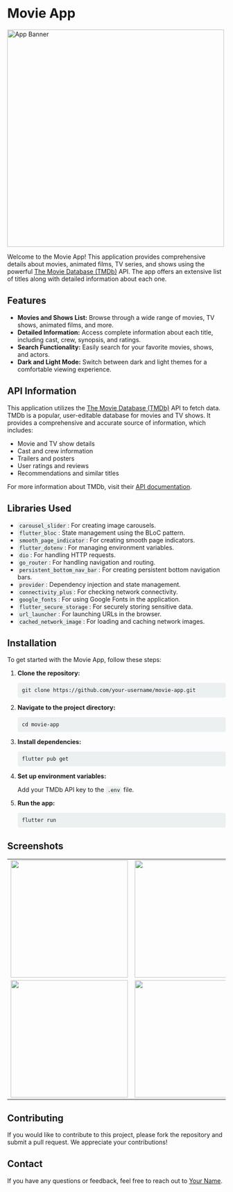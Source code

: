 
<body>
    <h1 style="font-size: 30px;"> Movie App </h1>
  <img src="https://github.com/user-attachments/assets/83249606-1b1d-4f8b-9f41-2f582ebcb5d8" alt="App Banner" style="width: 500px; height: auto;">
    <p>Welcome to the Movie App! This application provides comprehensive details about movies, animated films, TV series, and shows using the powerful <a href="https://www.themoviedb.org/">The Movie Database (TMDb)</a> API. The app offers an extensive list of titles along with detailed information about each one.</p>
    <h2>Features</h2>
    <ul>
        <li><strong>Movies and Shows List:</strong> Browse through a wide range of movies, TV shows, animated films, and more.</li>
        <li><strong>Detailed Information:</strong> Access complete information about each title, including cast, crew, synopsis, and ratings.</li>
        <li><strong>Search Functionality:</strong> Easily search for your favorite movies, shows, and actors.</li>
        <li><strong>Dark and Light Mode:</strong> Switch between dark and light themes for a comfortable viewing experience.</li>
    </ul>
    <h2>API Information</h2>
    <p>This application utilizes the <a href="https://www.themoviedb.org/">The Movie Database (TMDb)</a> API to fetch data. TMDb is a popular, user-editable database for movies and TV shows. It provides a comprehensive and accurate source of information, which includes:</p>
    <ul>
        <li>Movie and TV show details</li>
        <li>Cast and crew information</li>
        <li>Trailers and posters</li>
        <li>User ratings and reviews</li>
        <li>Recommendations and similar titles</li>
    </ul>
    <p>For more information about TMDb, visit their <a href="https://developers.themoviedb.org/3/getting-started/introduction">API documentation</a>.</p>
    <h2>Libraries Used</h2>
    <ul>
        <li><code style="background-color: #ecf0f1; padding: 2px 4px; border-radius: 4px;">carousel_slider</code>: For creating image carousels.</li>
        <li><code style="background-color: #ecf0f1; padding: 2px 4px; border-radius: 4px;">flutter_bloc</code>: State management using the BLoC pattern.</li>
        <li><code style="background-color: #ecf0f1; padding: 2px 4px; border-radius: 4px;">smooth_page_indicator</code>: For creating smooth page indicators.</li>
        <li><code style="background-color: #ecf0f1; padding: 2px 4px; border-radius: 4px;">flutter_dotenv</code>: For managing environment variables.</li>
        <li><code style="background-color: #ecf0f1; padding: 2px 4px; border-radius: 4px;">dio</code>: For handling HTTP requests.</li>
        <li><code style="background-color: #ecf0f1; padding: 2px 4px; border-radius: 4px;">go_router</code>: For handling navigation and routing.</li>
        <li><code style="background-color: #ecf0f1; padding: 2px 4px; border-radius: 4px;">persistent_bottom_nav_bar</code>: For creating persistent bottom navigation bars.</li>
        <li><code style="background-color: #ecf0f1; padding: 2px 4px; border-radius: 4px;">provider</code>: Dependency injection and state management.</li>
        <li><code style="background-color: #ecf0f1; padding: 2px 4px; border-radius: 4px;">connectivity_plus</code>: For checking network connectivity.</li>
        <li><code style="background-color: #ecf0f1; padding: 2px 4px; border-radius: 4px;">google_fonts</code>: For using Google Fonts in the application.</li>
        <li><code style="background-color: #ecf0f1; padding: 2px 4px; border-radius: 4px;">flutter_secure_storage</code>: For securely storing sensitive data.</li>
        <li><code style="background-color: #ecf0f1; padding: 2px 4px; border-radius: 4px;">url_launcher</code>: For launching URLs in the browser.</li>
        <li><code style="background-color: #ecf0f1; padding: 2px 4px; border-radius: 4px;">cached_network_image</code>: For loading and caching network images.</li>
    </ul>
    <h2>Installation</h2>
    <p>To get started with the Movie App, follow these steps:</p>
    <ol>
        <li><strong>Clone the repository:</strong></li>
        <pre style="background-color: #ecf0f1; padding: 10px; border-radius: 4px; overflow-x: auto;"><code>git clone https://github.com/your-username/movie-app.git</code></pre>
        <li><strong>Navigate to the project directory:</strong></li>
        <pre style="background-color: #ecf0f1; padding: 10px; border-radius: 4px; overflow-x: auto;"><code>cd movie-app</code></pre>
        <li><strong>Install dependencies:</strong></li>
        <pre style="background-color: #ecf0f1; padding: 10px; border-radius: 4px; overflow-x: auto;"><code>flutter pub get</code></pre>
        <li><strong>Set up environment variables:</strong></li>
        <p>Add your TMDb API key to the <code style="background-color: #ecf0f1; padding: 2px 4px; border-radius: 4px;">.env</code> file.</p>
        <li><strong>Run the app:</strong></li>
        <pre style="background-color: #ecf0f1; padding: 10px; border-radius: 4px; overflow-x: auto;"><code>flutter run</code></pre>
    </ol>
    <h2>Screenshots</h2>
    <table>
  <tr>
    <td><img src="https://github.com/user-attachments/assets/f34569b6-63c0-4b70-b68e-5b43c6aa4b7e" width=270></td>
    <td><img src="https://github.com/user-attachments/assets/36ee024c-ae39-49e7-b13b-e5dce59db0d2" width=270></td>
    <td><img src="https://github.com/user-attachments/assets/dffc8b01-f4c4-4894-87b3-dc3997adaa63" width=270></td>
  </tr>

 <tr>
    <td><img src="https://github.com/user-attachments/assets/1ac5b10c-7068-4dd1-b357-bcea34330d80" width=270></td>
    <td><img src="https://github.com/user-attachments/assets/79f64c8f-7ea7-4216-b2ee-2bd955b62be1" width=270></td>
    <td><img src="https://github.com/user-attachments/assets/45a35798-b882-435e-8676-8ba36d6c464b" width=270></td>
  </tr>


      
 </table>
    <h2>Contributing</h2>
    <p>If you would like to contribute to this project, please fork the repository and submit a pull request. We appreciate your contributions!</p>
    <h2>Contact</h2>
    <p>If you have any questions or feedback, feel free to reach out to <a href="mailto:your-email@example.com">Your Name</a>.</p>
</body>
</html>
